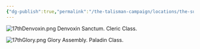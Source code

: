 ```yaml
---
{"dg-publish":true,"permalink":"/the-talisman-campaign/locations/the-sunken-spire/levels-players/17th/","noteIcon":""}
---
```


![17thDenvoxin.png](/img/user/The%20Talisman%20Campaign/Locations/The%20Sunken%20Spire/Levels%20(Players)/17thDenvoxin.png)
Denvoxin Sanctum. Cleric Class.

![17thGlory.png](/img/user/The%20Talisman%20Campaign/Locations/The%20Sunken%20Spire/Levels%20(Players)/17thGlory.png)
Glory Assembly. Paladin Class.